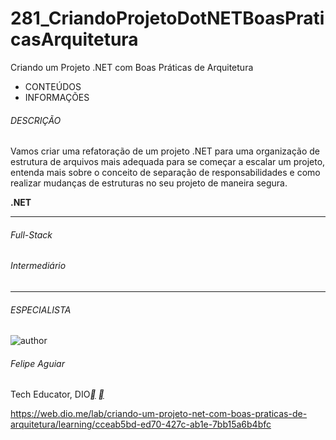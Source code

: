 # 281_CriandoProjetoDotNETBoasPraticasArquitetura
 Criando um Projeto .NET com Boas Práticas de Arquitetura



- CONTEÚDOS
- INFORMAÇÕES

###### DESCRIÇÃO

Vamos criar uma refatoração de um projeto .NET para uma organização de estrutura de arquivos mais adequada para se começar a escalar um projeto, entenda mais sobre o conceito de separação de responsabilidades e como realizar mudanças de estruturas no seu projeto de maneira segura.

**.NET**

------

###### Full-Stack

###### Intermediário

------

###### ESPECIALISTA

![author](https://hermes.dio.me/users/author/photos/e0aa7c57-89e3-41ff-a60b-09dc7a9bc6e9.jpg)

###### Felipe Aguiar

Tech Educator, DIO[**](https://www.linkedin.com/in/felipe-aguiar-047/) [**](https://github.com/felipeAguiarCode)



https://web.dio.me/lab/criando-um-projeto-net-com-boas-praticas-de-arquitetura/learning/cceab5bd-ed70-427c-ab1e-7bb15a6b4bfc



